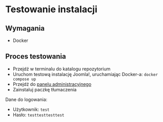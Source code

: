 # Testowanie instalacji

## Wymagania
- Docker

## Proces testowania
- Przejdź w terminalu do katalogu repozytorium
- Uruchom testową instalację Joomla!, uruchamiając Docker-a: `docker compose up`
- Przejdź do [panelu administracyjnego](http://localhost/administrator)
- Zainstaluj paczkę tłumaczenia

Dane do logowania:
- Użytkownik: `test`
- Hasło: `testtesttesttest`